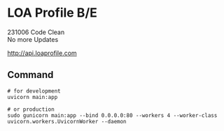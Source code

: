 # LOA Profile B/E
231006 Code Clean   
No more Updates

http://api.loaprofile.com

## Command
```
# for development
uvicorn main:app

# or production
sudo gunicorn main:app --bind 0.0.0.0:80 --workers 4 --worker-class uvicorn.workers.UvicornWorker --daemon
```
